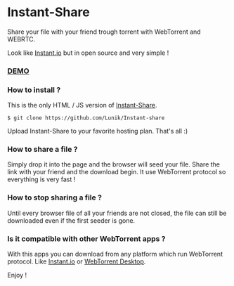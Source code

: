 # Instant-Share
Share your file with your friend trough torrent with WebTorrent and WEBRTC.

Look like [Instant.io](http://instant.io) but in open source and very simple !

### [DEMO](http://fs.lunik.xyz)

### How to install ?
This is the only HTML / JS version of [Instant-Share](https://github.com/Lunik/Instant-share).

  `$ git clone https://github.com/Lunik/Instant-share`  

Upload Instant-Share to your favorite hosting plan.
That's all :)

### How to share a file ?
Simply drop it into the page and the browser will seed your file. Share the link with your friend and the download begin.
It use WebTorrent protocol so everything is very fast !

### How to stop sharing a file ?
Until every browser file of all your friends are not closed, the file can still be downloaded even if the first seeder is gone.

### Is it compatible with other WebTorrent apps ?
With this apps you can download from any platform which run WebTorrent protocol. Like [Instant.io](http://instant.io) or [WebTorrent Desktop](https://webtorrent.io/desktop).

Enjoy !
